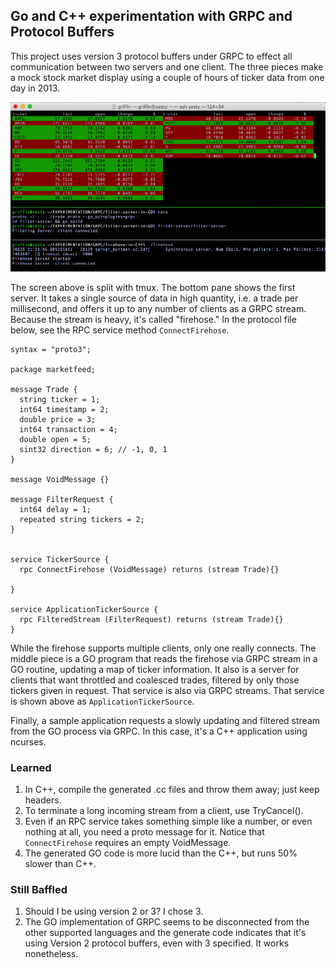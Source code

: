 ## Go and C++ experimentation with GRPC and Protocol Buffers

This project uses version 3 protocol buffers under GRPC to effect all communication between two servers and one client.
The three pieces make a mock stock market display using a couple of hours of ticker data from one day in 2013. 

![mock stock market display](/images/ZestyPic.png)

The screen above is split with tmux.  The bottom pane shows the first server.  It takes a single source of data in high quantity, i.e. a trade per millisecond, and offers it up to any number of clients as a GRPC stream.  Because the stream is heavy, it's called "firehose."  In the protocol file below, see the RPC service method ``ConnectFirehose``.


```
syntax = "proto3";

package marketfeed;

message Trade {
  string ticker = 1;
  int64 timestamp = 2;
  double price = 3;
  int64 transaction = 4;
  double open = 5;
  sint32 direction = 6; // -1, 0, 1
}

message VoidMessage {}

message FilterRequest {
  int64 delay = 1;
  repeated string tickers = 2;
}


service TickerSource {
  rpc ConnectFirehose (VoidMessage) returns (stream Trade){}
  
}

service ApplicationTickerSource {
  rpc FilteredStream (FilterRequest) returns (stream Trade){}
}
```

While the firehose supports multiple clients, only one really connects.  The middle piece is a GO program that reads the firehose via GRPC stream in a GO routine, updating a map of ticker information.  It also is a server for clients that want throttled and coalesced trades, filtered by only those tickers given in request.  That service is also via GRPC streams. That service is shown above as ``ApplicationTickerSource``.

Finally, a sample application requests a slowly updating and filtered stream from the GO process via GRPC.  In this case, it's a C++ application using ncurses.

### Learned

1. In C++, compile the generated .cc files and throw them away; just keep headers.
2. To terminate a long incoming stream from a client, use TryCancel().
3. Even if an RPC service takes something simple like a number, or even nothing at all, you need a proto message 
    for it.  Notice that ``ConnectFirehose`` requires an empty VoidMessage.
4. The generated GO code is more lucid than the C++, but runs 50% slower than C++.
    
### Still Baffled

1. Should I be using version 2 or 3?  I chose 3.
2. The GO implementation of GRPC seems to be disconnected from the other supported languages and the generate code indicates that it's using Version 2 protocol buffers, even with 3 specified.  It works nonetheless.






